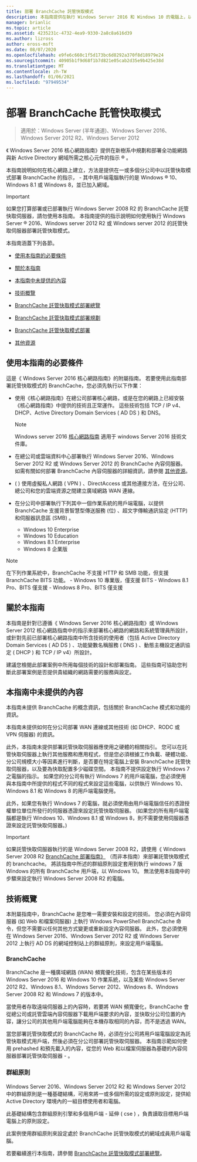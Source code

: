 ```yaml
---
title: 部署 BranchCache 託管快取模式
description: 本指南提供在執行 Windows Server 2016 和 Windows 10 的電腦上，以託管快取模式部署 BranchCache 的指示。
manager: brianlic
ms.topic: article
ms.assetid: 4235231c-4732-4ea9-9330-2a8c8a616d39
ms.author: lizross
author: eross-msft
ms.date: 08/07/2020
ms.openlocfilehash: e9fe6c660c1f5d173bc6d8292a370f8d18979e24
ms.sourcegitcommit: 40905b1f9d68f1b7d821e05cab2d35e9b425e38d
ms.translationtype: MT
ms.contentlocale: zh-TW
ms.lasthandoff: 01/06/2021
ms.locfileid: "97949534"
---
```

# <a name="deploy-branchcache-hosted-cache-mode"></a>部署 BranchCache 託管快取模式

>適用於：Windows Server (半年通道)、Windows Server 2016、Windows Server 2012 R2、Windows Server 2012

《 Windows Server 2016 核心網路指南》提供在新樹系中規劃和部署全功能網路與新 Active Directory 網域所需之核心元件的指示 &reg; 。

本指南說明如何在核心網路上建立，方法是提供在一或多個分公司中以託管快取模式部署 BranchCache 的指示， \- 其中用戶端電腦執行的是 Windows &reg; 10、Windows 8.1 或 Windows 8，並已加入網域。

>[!IMPORTANT]
>如果您打算部署或已部署執行 Windows Server 2008 R2 的 BranchCache 託管快取伺服器，請勿使用本指南。 本指南提供的指示說明如何使用執行 Windows Server &reg; 2016、Windows server 2012 R2 或 Windows server 2012 的託管快取伺服器部署託管快取模式。

本指南涵蓋下列各節。

- [使用本指南的必要條件](#bkmk_pre)

- [關於本指南](#bkmk_about)

- [本指南中未提供的內容](#bkmk_not)

- [技術概覽](#bkmk_tech)

- [BranchCache 託管快取模式部署總覽](2-Bc-Hcm-Deploy-Overview.md)

- [BranchCache 託管快取模式部署規劃](3-Bc-Hcm-Plan.md)

- [BranchCache 託管快取模式部署](4-Bc-Hcm-Deployment.md)

- [其他資源](11-Bc-Hcm-additional-resources.md)

## <a name="prerequisites-for-using-this-guide"></a><a name="bkmk_pre"></a>使用本指南的必要條件

這是《 Windows Server 2016 核心網路指南》的附屬指南。 若要使用此指南部署託管快取模式的 BranchCache，您必須先執行以下作業：

- 使用《核心網路指南》在總公司部署核心網路，或是在您的網路上已經安裝《核心網路指南》中提供的技術且正常運作。 這些技術包括 TCP \/ IP v4、DHCP、Active Directory Domain Services \( AD DS \) 和 DNS。

    > [!NOTE]
    > Windows server 2016 [核心網路指南](../../core-network-guide.md) 適用于 windows Server 2016 技術文件庫。

- 在總公司或雲端資料中心部署執行 Windows Server 2016、Windows Server 2012 R2 或 Windows Server 2012 的 BranchCache 內容伺服器。 如需有關如何部署 BranchCache 內容伺服器的詳細資訊，請參閱 [其他資源](11-Bc-Hcm-additional-resources.md)。

- \( \) 使用虛擬私人網路 \( VPN \) 、DirectAccess 或其他連接方法，在分公司、總公司和您的雲端資源之間建立廣域網路 WAN 連線。

- 在分公司中部署執行下列其中一個作業系統的用戶端電腦，以提供 BranchCache 支援背景智慧型傳送服務 (位) 、超文字傳輸通訊協定 (HTTP) 和伺服器訊息區 (SMB) 。
    - Windows 10 Enterprise
    - Windows 10 Education
    - Windows 8.1 Enterprise
    - Windows 8 企業版

> [!NOTE]
> 在下列作業系統中，BranchCache 不支援 HTTP 和 SMB 功能，但支援 BranchCache BITS 功能。
>     - Windows 10 專業版，僅支援 BITS
>     - Windows 8.1 Pro、BITS 僅支援
>     - Windows 8 Pro、BITS 僅支援

## <a name="about-this-guide"></a><a name="bkmk_about"></a>關於本指南

本指南是針對已遵循《 Windows Server 2016 核心網路指南》或 Windows Server 2012 核心網路指南中的指示來部署核心網路的網路和系統管理員所設計，或針對先前已部署核心網路指南中所含技術的使用者（包括 Active Directory Domain Services \( AD DS \) 、功能變數名稱服務 \( DNS \) 、動態主機設定通訊協定 \( DHCP \) 和 TCP \/ IP v4）所設計。

建議您檢閱此部署案例中所用每個技術的設計和部署指南。 這些指南可協助您判斷此部署案例是否提供貴組織的網路需要的服務與設定。

## <a name="what-this-guide-does-not-provide"></a><a name="bkmk_not"></a>本指南中未提供的內容

本指南未提供 BranchCache 的概念資訊，包括關於 BranchCache 模式和功能的資訊。

本指南未提供如何在分公司部署 WAN 連線或其他技術 (如 DHCP、RODC 或 VPN 伺服器) 的資訊。

此外，本指南未提供部署託管快取伺服器應使用之硬體的相關指引。 您可以在託管快取伺服器上執行其他服務和應用程式，但是您必須根據工作負載、硬體功能、分公司規模大小等因素進行判斷，是否要在特定電腦上安裝 BranchCache 託管快取伺服器，以及要為快取配置多少磁碟空間。
本指南不提供設定執行 Windows 7 之電腦的指示。 如果您的分公司有執行 Windows 7 的用戶端電腦，您必須使用與本指南中所提供的程式不同的程式來設定這些電腦，以供執行 Windows 10、Windows 8.1 和 Windows 8 的用戶端電腦使用。

此外，如果您有執行 Windows 7 的電腦，就必須使用由用戶端電腦信任的憑證授權單位單位所發行的伺服器憑證來設定託管快取伺服器。 \(如果您的所有用戶端電腦都是執行 Windows 10、Windows 8.1 或 Windows 8，則不需要使用伺服器憑證來設定託管快取伺服器。\)
> [!IMPORTANT]
> 如果託管快取伺服器執行的是 Windows Server 2008 R2，請使用《 Windows Server 2008 R2 [BranchCache 部署指南》](/previous-versions/windows/it-pro/windows-server-2008-R2-and-2008/ee649232(v=ws.10)) （而非本指南）來部署託管快取模式的 branchcache。 將該指南中所述的群組原則設定套用到執行 windows 7 版 Windows 的所有 BranchCache 用戶端，以 Windows 10。 無法使用本指南中的步驟來設定執行 Windows Server 2008 R2 的電腦。

## <a name="technology-overviews"></a><a name="bkmk_tech"></a>技術概覽

本附屬指南中，BranchCache 是您唯一需要安裝和設定的技術。 您必須在內容伺服器 (如 Web 和檔案伺服器) 上執行 Windows PowerShell BranchCache 命令，但您不需要以任何其他方式變更或重新設定內容伺服器。 此外，您必須使用在 Windows Server 2016、Windows Server 2012 R2 或 Windows Server 2012 上執行 AD DS 的網域控制站上的群組原則，來設定用戶端電腦。

### <a name="branchcache"></a>BranchCache

BranchCache 是一種廣域網路 (WAN) 頻寬優化技術，包含在某些版本的 Windows Server 2016 和 Windows 10 作業系統，以及某些 Windows Server 2012 R2、Windows 8.1、Windows Server 2012、Windows 8、Windows Server 2008 R2 和 Windows 7 的版本中。

當使用者存取遠端伺服器上的內容時，若要將 WAN 頻寬優化，BranchCache 會從總公司或託管雲端內容伺服器下載用戶端要求的內容，並快取分公司位置的內容，讓分公司的其他用戶端電腦能夠在本機存取相同的內容，而不是透過 WAN。

當您部署託管快取模式的 BranchCache 時，必須在分公司將用戶端電腦設定為託管快取模式用戶端，然後必須在分公司部署託管快取伺服器。 本指南示範如何使用 prehashed 和預先載入的內容，從您的 Web 和以檔案伺服器為基礎的內容伺服器部署託管快取伺服器 \- 。

### <a name="group-policy"></a>群組原則

Windows Server 2016、Windows Server 2012 R2 和 Windows Server 2012 中的群組原則是一種基礎結構，可用來將一或多個所需的設定或原則設定，提供給 Active Directory 環境內的一組目標使用者和電腦。

此基礎結構包含群組原則引擎和多個用戶端 \- 延伸 \( cse \) ，負責讀取目標用戶端電腦上的原則設定。

此案例使用群組原則來設定處於 BranchCache 託管快取模式的網域成員用戶端電腦。

若要繼續進行本指南，請參閱 [BranchCache 託管快取模式部署總覽](2-Bc-Hcm-Deploy-Overview.md)。